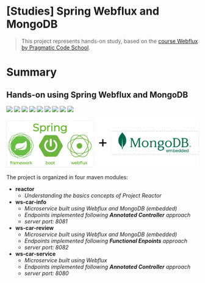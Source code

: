 # [Studies] Spring Webflux and MongoDB

> This project represents hands-on study, based on the [course Webflux  by Pragmatic Code School](https://www.udemy.com/course/build-reactive-restful-apis-using-spring-boot-webflux).

# Summary

## **Hands-on using Spring Webflux and MongoDB**
<img src="https://img.shields.io/badge/Java%2016-ED8B00?style=plastic&logo=java&logoColor=white" /> 
<img src="https://img.shields.io/badge/Spring-6DB33F?style=plastic&logo=spring&logoColor=white" />
<img src="https://img.shields.io/badge/Spring%20Boot-6DB33F?style=plastic&logo=spring-boot&logoColor=white" />
<img src="https://img.shields.io/badge/Spring%20Webflux-6DB33F?style=plastic&logo=Create%20React%20App&logoColor=white" />
<img src="https://img.shields.io/badge/MongoDB-006849?style=plastic&logo=mongodb&logoColor=white" />
<img src="https://img.shields.io/badge/Apache%20Maven-C71A36?style=plastic&logo=Apache%20Maven&logoColor=white" />
<img src="https://img.shields.io/badge/JUnit5-dc524a?style=plastic&logo=JUnit5&logoColor=white" />
<img src="https://img.shields.io/badge/Wiremock-0face8?style=plastic" />
<img src="https://img.shields.io/badge/modelmapper-284265?style=plastic" />

![tech-stack](/docs/assets/images/stack.png)

The project is organized in four maven modules:
* **reactor**
    - *Understanding the basics concepts of Project Reactor*
* **ws-car-info**
    - *Microservice built using Webflux and MongoDB (embedded)*
    - *Endpoints implemented following **Annotated Controller** approach*
    - *server port: 8081* 
* **ws-car-review**
    - *Microservice built using Webflux and MongoDB (embedded)*
    - *Endpoints implemented following **Functional Enpoints** approach*
    - *server port: 8082*     
* **ws-car-service**
    - *Microservice built using Webflux*
    - *Endpoints implemented following **Annotated Controller** approach*
    - *server port: 8080*     


